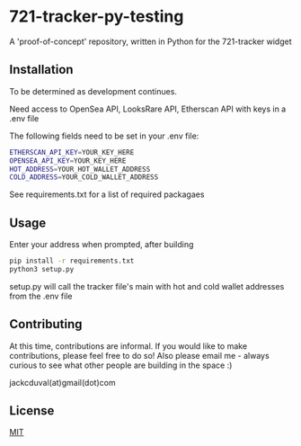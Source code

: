 # 721-tracker-py-testing

A 'proof-of-concept' repository, written in Python for the 721-tracker widget

## Installation

To be determined as development continues. 

Need access to OpenSea API, LooksRare API, Etherscan API with keys in a .env file

The following fields need to be set in your .env file:
```bash
ETHERSCAN_API_KEY=YOUR_KEY_HERE
OPENSEA_API_KEY=YOUR_KEY_HERE
HOT_ADDRESS=YOUR_HOT_WALLET_ADDRESS
COLD_ADDRESS=YOUR_COLD_WALLET_ADDRESS
```

See requirements.txt for a list of required packagaes


## Usage
Enter your address when prompted, after building
```bash
pip install -r requirements.txt
python3 setup.py
```
setup.py will call the tracker file's main with hot and cold wallet addresses from the .env file

## Contributing
At this time, contributions are informal. If you would like to make contributions, please feel free to do so! Also please email me - always curious to see what other people are building in the space :) 

jackcduval(at)gmail(dot)com

## License
[MIT](https://choosealicense.com/licenses/mit/)
